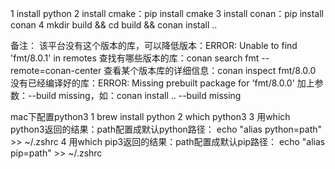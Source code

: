 1 install python
2 install cmake：pip install cmake
3 install conan：pip install conan
4 mkdir build && cd build && conan install ..

备注：
该平台没有这个版本的库，可以降低版本：ERROR: Unable to find 'fmt/8.0.1' in remotes
查找有哪些版本的库：conan search fmt --remote=conan-center
查看某个版本库的详细信息：conan inspect fmt/8.0.0
没有已经编译好的库：ERROR: Missing prebuilt package for 'fmt/8.0.0'
加上参数：--build missing，如：conan install .. --build missing

mac下配置python3
1 brew install python
2 which python3
3 用which python3返回的结果：path配置成默认python路径：
echo "alias python=path" >> ~/.zshrc
4 用which pip3返回的结果：path配置成默认pip路径：
echo "alias pip=path" >> ~/.zshrc
